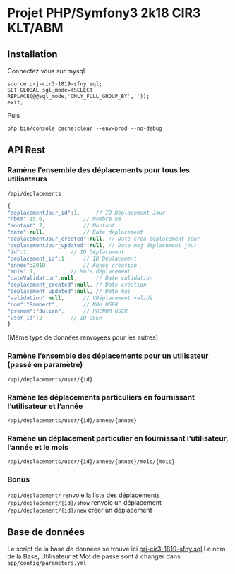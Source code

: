 

# Projet PHP/Symfony3 2k18 CIR3 KLT/ABM

## Installation
Connectez vous sur mysql
```
source prj-cir3-1819-sfny.sql;
SET GLOBAL sql_mode=(SELECT REPLACE(@@sql_mode,'ONLY_FULL_GROUP_BY',''));
exit;
```
Puis
```
php bin/console cache:clear --env=prod --no-debug

```

## API Rest
### Ramène l’ensemble des déplacements pour tous les utilisateurs
`/api/deplacements`
```javascript
{
"deplacementJour_id":1,		// ID Déplacement Jour
"nbKm":15.6,			// Nombre km
"montant":7,			// Montant
"date":null,			// Date déplacement
"deplacementJour_created":null,	// Date créa déplacement jour
"deplacementJour_updated":null,	// Date maj déplacement jour
"id":1,				// ID Déplacement
"deplacement_id":1,		// ID Déplacement
"annee":2018,			// Année création
"mois":1,			// Mois déplacement
"dateValidation":null,		// Date validation
"deplacement_created":null,	// Date création
"deplacement_updated":null,	// Date maj
"validation":null,		// VDéplacement validé
"nom":"Rambert",		// NOM USER
"prenom":"Julien",		// PRENOM USER
"user_id":2			// ID USER
}
```
(Même type de données renvoyées pour les autres)
### Ramène l’ensemble des déplacements pour un utilisateur (passé en paramètre)
`/api/deplacements/user/{id}`

### Ramène les déplacements particuliers en fournissant l’utilisateur et l’année
`/api/deplacements/user/{id}/annee/{annee}`

### Ramène un déplacement particulier en fournissant l’utilisateur, l’année et le mois
`/api/deplacements/user/{id}/annee/{annee}/mois/{mois}`

### Bonus
`/api/deplacement/` renvoie la liste des déplacements
`/api/deplacement/{id}/show` renvoie un déplacement
`/api/deplacement/{id}/new` créer un déplacement

## Base de données
Le script de la base de données se trouve ici [prj-cir3-1819-sfny.sql](https://github.com/CHEN-AND-CO/europe-ecologie-les-rouges/blob/master/prj-cir3-1819-sfny.sql)
Le nom de la Base, Utilisateur et Mot de passe sont à changer dans `app/config/parameters.yml`
